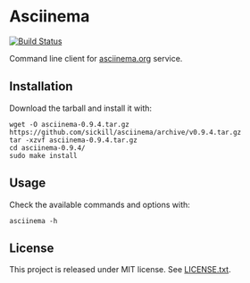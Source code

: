 # Asciinema

[![Build Status](https://travis-ci.org/sickill/asciinema.png?branch=master)](https://travis-ci.org/sickill/asciinema)

Command line client for [asciinema.org](http://asciinema.org) service.

## Installation

Download the tarball and install it with:

    wget -O asciinema-0.9.4.tar.gz https://github.com/sickill/asciinema/archive/v0.9.4.tar.gz
    tar -xzvf asciinema-0.9.4.tar.gz
    cd asciinema-0.9.4/
    sudo make install

## Usage

Check the available commands and options with:

    asciinema -h

## License

This project is released under MIT license. See [LICENSE.txt](LICENSE.txt).
